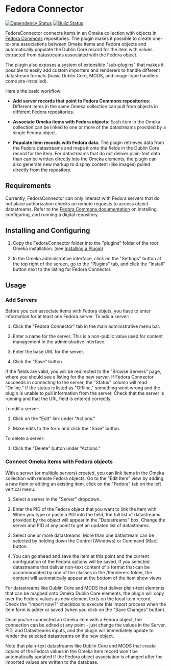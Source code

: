 # Fedora Connector
[![Dependency Status](https://gemnasium.com/scholarslab/FedoraConnector.png)](https://gemnasium.com/scholarslab/FedoraConnector)
[![Build Status](https://secure.travis-ci.org/scholarslab/FedoraConnector.png)](http://travis-ci.org/scholarslab/FedoraConnector)

FedoraConnector connects items in an Omeka collection with objects in [Fedora Commons][fedora-commons] repositories. The plugin makes it possible to create one-to-one associations between Omeka items and Fedora objects and automatically populate the Dublin Core record for the item with values extracted from datastreams associated with the Fedora object.

The plugin also exposes a system of extensible "sub-plugins" that makes it possible to easily add custom importers and renderers to handle different datastream formats (basic Dublin Core, MODS, and image-type handlers come pre-installed).

Here's the basic workflow:

- <strong>Add server records that point to Fedora Commons repositories</strong>: Different items in the same Omeka collection can pull from objects in different Fedora repositories.

- <strong>Associate Omeka items with Fedora objects</strong>: Each item in the Omeka collection can be linked to one or more of the datastreams provided by a single Fedora object.

- <strong>Populate item records with Fedora data</strong>: The plugin retrieves data from the Fedora datastreams and maps it onto the fields in the Dublin Core record for the item. For datastreams that do not deliver plain-text data than can be written directly into the Omeka elements, the plugin can also generate new markup to display content (like images) pulled directly from the repository.

## Requirements

Currently, FedoraConnector can only interact with Fedora servers that do not place authorization checks on remote requests to access object datastreams. Refer to the [Fedora Commons documentation][fedora-docs] on installing, configuring, and running a digital repository.

## Installing and Configuring

1. Copy the FedoraConnector folder into the "plugins" folder of the root Omeka installation. (see [Installing a Plugin][omeka-plugins])

2. In the Omeka administrative interface, click on the "Settings" button at the top right of the screen, go to the "Plugins" tab, and click the "Install" button next to the listing for Fedora Connector.

## Usage

### Add Servers

Before you can associate items with Fedora objets, you have to enter information for at least one Fedora server. To add a server:

1. Click the "Fedora Connector" tab in the main administrative menu bar.

2. Enter a name for the server. This is a non-public value used for content management in the administrative interface.

3. Enter the base URL for the server.

5. Click the "Save" button.

If the fields are valid, you will be redirected to the "Browse Servers" page, where you should see a listing for the new server. If Fedora Connector succeeds in connecting to the server, the "Status" column will read "Online." If the status is listed as "Offline," something went wrong and the plugin is unable to pull information from the server. Check that the server is running and that the URL field is entered correctly.

To edit a server:

1. Click on the "Edit" link under "Actions."

2. Make edits to the form and click the "Save" button.

To delete a server:

1. Click the "Delete" button under "Actions."

### Connect Omeka items with Fedora objects

With a server (or multiple servers) created, you can link items in the Omeka collection with remote Fedora objects. Go to the "Edit Item" view by adding a new item or editing an existing item. click on the "Fedora" tab on the left vertical menu.

1. Select a server in the "Server" dropdown.

2. Enter the PID of the Fedora object that you want to link the item with. When you type or paste a PID into the field, the full list of datastreams provided by the object will appear in the "Datastreams" box. Change the server and PID at any point to get an updated list of datastreams.

3. Select one or more datastreams. More than one datastream can be selected by holding down the Control (Windows) or Command (Mac) button.

4. You can go ahead and save the item at this point and the current configuration of the Fedora options will be saved. If you selected datastreams that deliver non-text content of a format that can be accommodated by one of the classes in the /Renderers folder, the content will automatically appear at the bottom of the item show views.

For datastreams like Dublin Core and MODS that deliver plain-text elements that can be mapped onto Omeka Dublin Core elements, the plugin will copy over the Fedora values as new element texts on the local item record. Check the "Import now?" checkbox to execute this import process when the item form is adder or saved (when you click on the "Save Changes" button).

Once you've connected an Omeka item with a Fedora object, the connection can be edited at any point - just change the values in the Server, PID, and Datastreams inputs, and the plugin will immediately update to render the selected datastreams on the new object.

Note that plain-text datastreams like Dublin Core and MODS that create _copies_ of the Fedora values in the Omeka item record won't be automatically updated if the Fedora object association is changed after the imported values are written to the database.

[plugin]: http://omeka.org/add-ons/plugins/fedoraconnector/
[fedora-commons]: http://www.fedora-commons.org/
[fedora-docs]: https://wiki.duraspace.org/display/FCR30/Fedora+Repository+3.4.2+Documentation
[omeka-plugins]: http://omeka.org/codex/Installing_a_Plugin
